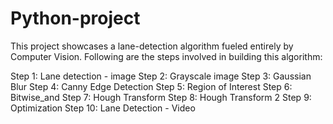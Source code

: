 # Python-project

This project showcases a lane-detection algorithm fueled entirely by Computer Vision. Following are the steps involved in building this algorithm:

Step 1: Lane detection - image 
Step 2: Grayscale image
Step 3: Gaussian Blur
Step 4: Canny Edge Detection
Step 5: Region of Interest
Step 6: Bitwise_and
Step 7: Hough Transform
Step 8: Hough Transform 2
Step 9: Optimization
Step 10: Lane Detection - Video
